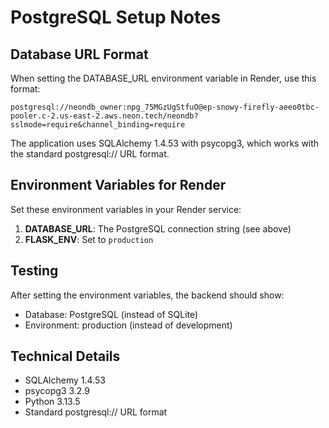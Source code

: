 # PostgreSQL Setup Notes

## Database URL Format

When setting the DATABASE_URL environment variable in Render, use this format:

```
postgresql://neondb_owner:npg_75MGzUgStfuO@ep-snowy-firefly-aeeo0tbc-pooler.c-2.us-east-2.aws.neon.tech/neondb?sslmode=require&channel_binding=require
```

The application uses SQLAlchemy 1.4.53 with psycopg3, which works with the standard postgresql:// URL format.

## Environment Variables for Render

Set these environment variables in your Render service:

1. **DATABASE_URL**: The PostgreSQL connection string (see above)
2. **FLASK_ENV**: Set to `production`

## Testing

After setting the environment variables, the backend should show:
- Database: PostgreSQL (instead of SQLite)
- Environment: production (instead of development)

## Technical Details

- SQLAlchemy 1.4.53
- psycopg3 3.2.9
- Python 3.13.5
- Standard postgresql:// URL format

